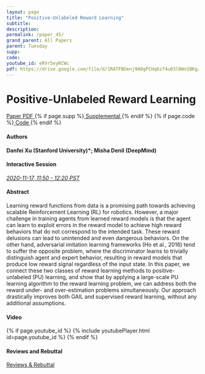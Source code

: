```yaml
---
layout: page
title: "Positive-Unlabeled Reward Learning"
subtitle: 
description:
permalink: /paper_45/
grand_parent: All Papers
parent: Tuesday
supp: 
code: 
youtube_id: eRVr5eyRCWc
pdf: https://drive.google.com/file/d/1RATFBOenj9A0gPCHq6z74u03l0WsS8Kg/view
---
```


# Positive-Unlabeled Reward Learning

<a href="https://drive.google.com/file/d/1RATFBOenj9A0gPCHq6z74u03l0WsS8Kg/view" target="_blank" rel="noopener noreferrer" class="btn btn-blue"><i class="fa fa-file-text-o" aria-hidden="true"></i> Paper PDF </a> {% if page.supp %}<a href="" target="_blank" rel="noopener noreferrer" class="btn btn-green"><i class="fa fa-file-text-o" aria-hidden="true"></i> Supplemental </a>{% endif %} {% if page.code %}<a href="" target="_blank" rel="noopener noreferrer" class="btn"><i class="fa fa-github" aria-hidden="true"></i> Code </a>{% endif %} 

#### Authors
**Danfei Xu (Stanford University)*; Misha Denil (DeepMind)**

#### Interactive Session
<a href="https://pheedloop.com/corl2020/virtual/?page=sessions&section=SESCPGKZJMRI55PZA" target="_blank" rel="noopener noreferrer"><em>2020-11-17, 11:50 - 12:20 PST </em></a>

#### Abstract
Learning reward functions from data is a promising path towards achieving scalable Reinforcement Learning (RL) for robotics. However, a major challenge in training agents from learned reward models is that the agent can learn to exploit errors in the reward model to achieve high reward behaviors that do not correspond to the intended task. These reward delusions can lead to unintended and even dangerous behaviors. On the other hand, adversarial imitation learning frameworks (Ho et al., 2016) tend to suffer the opposite problem, where the discriminator learns to trivially distinguish agent and expert behavior, resulting in reward models that produce low reward signal regardless of the input state.
In this paper, we connect these two classes of reward learning methods to positive-unlabeled (PU) learning, and show that by applying a large-scale PU learning algorithm to the reward learning problem, we can address both the reward under- and over-estimation problems simultaneously. Our approach drastically improves both GAIL and supervised reward learning, without any additional assumptions.

#### Video
{% if page.youtube_id %}
{% include youtubePlayer.html id=page.youtube_id %}
{% endif %}

#### Reviews and Rebuttal
<a href="https://drive.google.com/file/d/1LElWoA-BSIjZo8I2pwYkDRNECTl60q6p/view" target="_blank" rel="noopener noreferrer" class="btn btn-purple"><i class="fa fa-pencil-square-o" aria-hidden="true"></i> Reviews & Rebuttal </a>

